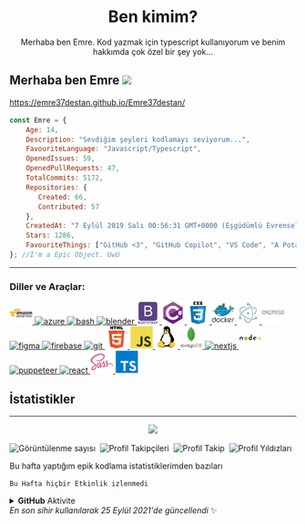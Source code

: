 <!-- Bu sırrı buldun 👏 -->
<!--
    Gizli şeylerim lol
    
    - Daha fazla saat kodluyorum
    - Ben de bir oyuncuyum
    - Leaque of Legends Oynuyorum ;-;
    - Bu README.md, GitHub Kod Alanları kullanılarak oluşturulmuştur 👀
    - Ben de bir YouTuber XD'yim, abone olmayı unutmayın ;-;
-->
    
<h1 align="center">Ben kimim?</h1>
<p align="center">Merhaba ben Emre. Kod yazmak için typescript kullanıyorum ve benim hakkımda çok özel bir şey yok...</p>

## Merhaba ben Emre <img src="https://raw.githubusercontent.com/Emre37destan/Emre37destan/master/resimler/Selam.gif" width="30px">

https://emre37destan.github.io/Emre37destan/

```js
const Emre = {
    Age: 14,
    Description: "Sevdiğim şeyleri kodlamayı seviyorum...",
    FavouriteLanguage: "Javascript/Typescript",
    OpenedIssues: 59,
    OpenedPullRequests: 47,
    TotalCommits: 5172,
    Repositories: {
       Created: 66,
       Contributed: 57
    },
    CreatedAt: "7 Eylül 2019 Salı 00:56:31 GMT+0000 (Eşgüdümlü Evrensel Saat)",
    Stars: 1286,
    FavouriteThings: ["GitHub <3", "GitHub Copilot", "VS Code", "A Potato PC with 50kbps internet", "Docker"]
}; //I'm a Epic Object. UwU
```
<hr>
<div>
<h3 align="left">Diller ve Araçlar:</h3>
<p align="left"><a href="https://aws.amazon.com" target="_blank"> <img src="https://raw.githubusercontent.com/devicons/devicon/master/icons/amazonwebservices/amazonwebservices-original-wordmark.svg" alt="aws" width="40" height="40"/> </a> <a href="https://azure.microsoft.com/en-in/" target="_blank"> <img src="https://www.vectorlogo.zone/logos/microsoft_azure/microsoft_azure-icon.svg" alt="azure" width="40" height="40"/> </a> <a href="https://www.gnu.org/software/bash/" target="_blank"> <img src="https://www.vectorlogo.zone/logos/gnu_bash/gnu_bash-icon.svg" alt="bash" width="40" height="40"/> </a> <a href="https://www.blender.org/" target="_blank"> <img src="https://download.blender.org/branding/community/blender_community_badge_white.svg" alt="blender" width="40" height="40"/> </a> <a href="https://getbootstrap.com" target="_blank"> <img src="https://raw.githubusercontent.com/devicons/devicon/master/icons/bootstrap/bootstrap-plain-wordmark.svg" alt="bootstrap" width="40" height="40"/> </a> <a href="https://www.w3schools.com/cs/" target="_blank"> <img src="https://raw.githubusercontent.com/devicons/devicon/master/icons/csharp/csharp-original.svg" alt="csharp" width="40" height="40"/> </a> <a href="https://www.w3schools.com/css/" target="_blank"> <img src="https://raw.githubusercontent.com/devicons/devicon/master/icons/css3/css3-original-wordmark.svg" alt="css3" width="40" height="40"/> </a> <a href="https://www.docker.com/" target="_blank"> <img src="https://raw.githubusercontent.com/devicons/devicon/master/icons/docker/docker-original-wordmark.svg" alt="docker" width="40" height="40"/> </a> <a href="https://www.electronjs.org" target="_blank"> <img src="https://raw.githubusercontent.com/devicons/devicon/master/icons/electron/electron-original.svg" alt="electron" width="40" height="40"/> </a> <a href="https://expressjs.com" target="_blank"> <img src="https://raw.githubusercontent.com/devicons/devicon/master/icons/express/express-original-wordmark.svg" alt="express" width="40" height="40"/> </a> <a href="https://www.figma.com/" target="_blank"> <img src="https://www.vectorlogo.zone/logos/figma/figma-icon.svg" alt="figma" width="40" height="40"/> </a> <a href="https://firebase.google.com/" target="_blank"> <img src="https://www.vectorlogo.zone/logos/firebase/firebase-icon.svg" alt="firebase" width="40" height="40"/> </a><a href="https://git-scm.com/" target="_blank"> <img src="https://www.vectorlogo.zone/logos/git-scm/git-scm-icon.svg" alt="git" width="40" height="40"/> </a> <a href="https://www.w3.org/html/" target="_blank"> <img src="https://raw.githubusercontent.com/devicons/devicon/master/icons/html5/html5-original-wordmark.svg" alt="html5" width="40" height="40"/> </a><a href="https://developer.mozilla.org/en-US/docs/Web/JavaScript" target="_blank"> <img src="https://raw.githubusercontent.com/devicons/devicon/master/icons/javascript/javascript-original.svg" alt="javascript" width="40" height="40"/> </a> <a href="https://www.linux.org/" target="_blank"> <img src="https://raw.githubusercontent.com/devicons/devicon/master/icons/linux/linux-original.svg" alt="linux" width="40" height="40"/> </a> <a href="https://www.mongodb.com/" target="_blank"> <img src="https://raw.githubusercontent.com/devicons/devicon/master/icons/mongodb/mongodb-original-wordmark.svg" alt="mongodb" width="40" height="40"/> </a> <a href="https://nextjs.org/" target="_blank"> <img src="https://cdn.worldvectorlogo.com/logos/nextjs-3.svg" alt="nextjs" width="40" height="40"/> </a> <a href="https://nodejs.org" target="_blank"> <img src="https://raw.githubusercontent.com/devicons/devicon/master/icons/nodejs/nodejs-original-wordmark.svg" alt="nodejs" width="40" height="40"/> </a> <a href="https://github.com/puppeteer/puppeteer" target="_blank"> <img src="https://www.vectorlogo.zone/logos/pptrdev/pptrdev-official.svg" alt="puppeteer" width="40" height="40"/> </a> <a href="https://reactjs.org/" target="_blank"> <img src="https://reactnative.dev/img/header_logo.svg" alt="react" width="40" height="40"/> </a> <a href="https://sass-lang.com" target="_blank"> <img src="https://raw.githubusercontent.com/devicons/devicon/master/icons/sass/sass-original.svg" alt="sass" width="40" height="40"/> </a> <a href="https://www.typescriptlang.org/" target="_blank"> <img src="https://raw.githubusercontent.com/devicons/devicon/master/icons/typescript/typescript-original.svg" alt="typescript" width="40" height="40"/> </a></p>
</div>

## İstatistikler
<hr>
<div align="center"><img src="https://github-profile-trophy.vercel.app/?username=Emre37destan&theme=dracula"></div>

![Görüntülenme sayısı](https://komarev.com/ghpvc/?username=Emre37destan&color=blueviolet)&nbsp;&nbsp;![Profil Takipçileri](https://img.shields.io/badge/Followers-283-blueviolet)&nbsp;&nbsp;![Profil Takip](https://img.shields.io/badge/Following-13-blueviolet)&nbsp;&nbsp;![Profil Yıldızları](https://img.shields.io/badge/Stars-1286-blueviolet)

Bu hafta yaptığım epik kodlama istatistiklerimden bazıları
<!--START_SECTION:waka-->
```text
Bu Hafta hiçbir Etkinlik izlenmedi
```
<!--END_SECTION:waka-->

<details>
    <summary><b>GitHub</b> Aktivite</summary>
    <img align="left" src="https://github-readme-stats.vercel.app/api?username=Emre37destan&theme=tokyonight"><img align="right" src="https://github-readme-stats.vercel.app/api/top-langs/?username=Emre37destan&theme=tokyonight&hide=batchfile">
    <img src="https://github-readme-streak-stats.herokuapp.com/?user=Emre37destan&theme=tokyonight">
</details>
<!-- Son güncelleme 25 Eylül 2021 14:56:11 GMT+0000 (Eşgüdümlü Evrensel Saat) ;-;-->
<i>En son sihir kullanılarak 25 Eylül 2021'de güncellendi</i> ✨
